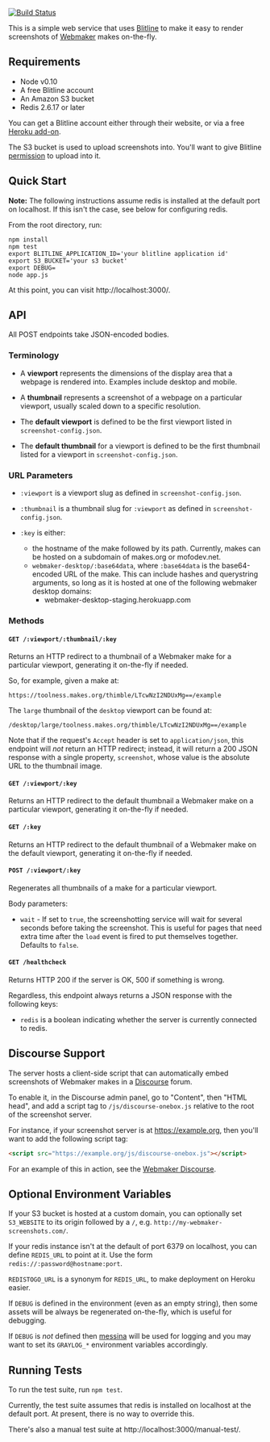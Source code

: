 [![Build Status](https://travis-ci.org/toolness/webmaker-screenshot.svg?branch=master)](https://travis-ci.org/toolness/webmaker-screenshot)

This is a simple web service that uses [Blitline][] to make it easy
to render screenshots of [Webmaker][] makes on-the-fly.

## Requirements

* Node v0.10
* A free Blitline account
* An Amazon S3 bucket
* Redis 2.6.17 or later

You can get a Blitline account either through their website, or via
a free [Heroku add-on][].

The S3 bucket is used to upload screenshots into. You'll want to
give Blitline [permission][] to upload into it.

## Quick Start

**Note:** The following instructions assume redis is installed at
the default port on localhost. If this isn't the case, see below
for configuring redis.

From the root directory, run:

```
npm install
npm test
export BLITLINE_APPLICATION_ID='your blitline application id'
export S3_BUCKET='your s3 bucket'
export DEBUG=
node app.js
```

At this point, you can visit http://localhost:3000/.

## API

All POST endpoints take JSON-encoded bodies.

### Terminology

* A **viewport** represents the dimensions of the display area
  that a webpage is rendered into. Examples include desktop
  and mobile.

* A **thumbnail** represents a screenshot of a webpage on a
  particular viewport, usually scaled down to a specific
  resolution.

* The **default viewport** is defined to be the first viewport
  listed in `screenshot-config.json`.

* The **default thumbnail** for a viewport is defined to be the
  first thumbnail listed for a viewport in `screenshot-config.json`.

### URL Parameters

* `:viewport` is a viewport slug as defined in
  `screenshot-config.json`.

* `:thumbnail` is a thumbnail slug for `:viewport` as defined in
  `screenshot-config.json`.

* `:key` is either:
  * the hostname of the make followed by its path. Currently,
    makes can be hosted on a subdomain of makes.org or mofodev.net.
  * `webmaker-desktop/:base64data`, where `:base64data` is the
    base64-encoded URL of the make. This can include hashes
    and querystring arguments, so long as it is hosted at one
    of the following webmaker desktop domains:
    * webmaker-desktop-staging.herokuapp.com

### Methods

#### `GET /:viewport/:thumbnail/:key`

Returns an HTTP redirect to a thumbnail of a Webmaker make for a
particular viewport, generating it on-the-fly if needed.

So, for example, given a make at:

    https://toolness.makes.org/thimble/LTcwNzI2NDUxMg==/example

The `large` thumbnail of the `desktop` viewport can be found at:

```
/desktop/large/toolness.makes.org/thimble/LTcwNzI2NDUxMg==/example
```

Note that if the request's `Accept` header is set to
`application/json`, this endpoint will *not* return an HTTP
redirect; instead, it will return a 200 JSON response with a
single property, `screenshot`, whose value is the absolute URL to
the thumbnail image.

#### `GET /:viewport/:key`

Returns an HTTP redirect to the default thumbnail a Webmaker make
on a particular viewport, generating it on-the-fly if needed.

#### `GET /:key`

Returns an HTTP redirect to the default thumbnail of a Webmaker make
on the default viewport, generating it on-the-fly if needed.

#### `POST /:viewport/:key`

Regenerates all thumbnails of a make for a particular viewport.

Body parameters:

* `wait` - If set to `true`, the screenshotting service will wait
  for several seconds before taking the screenshot. This is useful
  for pages that need extra time after the `load` event is fired
  to put themselves together. Defaults to `false`.

#### `GET /healthcheck`

Returns HTTP 200 if the server is OK, 500 if something is wrong.

Regardless, this endpoint always returns a JSON response with
the following keys:

* `redis` is a boolean indicating whether the server is currently
  connected to redis.

## Discourse Support

The server hosts a client-side script that can automatically
embed screenshots of Webmaker makes in a [Discourse][] forum.

To enable it, in the Discourse admin panel, go to "Content", then
"HTML head", and add a script tag to `/js/discourse-onebox.js` 
relative to the root of the screenshot server.

For instance, if your screenshot server is at
https://example.org, then you'll want to add the following script  tag:

```html
<script src="https://example.org/js/discourse-onebox.js"></script>
```

For an example of this in action, see the [Webmaker Discourse][].

## Optional Environment Variables

If your S3 bucket is hosted at a custom domain, you can optionally
set `S3_WEBSITE` to its origin followed by a `/`, e.g.
`http://my-webmaker-screenshots.com/`.

If your redis instance isn't at the default of port 6379 on localhost,
you can define `REDIS_URL` to point at it. Use the form
`redis://:password@hostname:port`.

`REDISTOGO_URL` is a synonym for `REDIS_URL`, to make deployment on
Heroku easier.

If `DEBUG` is defined in the environment (even as an empty string),
then some assets will be always be regenerated on-the-fly, which
is useful for debugging.

If `DEBUG` is *not* defined then [messina][] will be used for logging
and you may want to set its `GRAYLOG_*` environment variables
accordingly.

## Running Tests

To run the test suite, run `npm test`.

Currently, the test suite assumes that redis is installed on
localhost at the default port. At present, there is no way to
override this.

There's also a manual test suite at http://localhost:3000/manual-test/.

  [Blitline]: http://blitline.com/
  [Webmaker]: https://webmaker.org/
  [Heroku add-on]: https://addons.heroku.com/blitline
  [permission]: http://blitline.com/docs/s3_permissions
  [Discourse]: http://discourse.org/
  [Webmaker Discourse]: http://discourse.webmaker.org/t/webmaker-screenshots/331
  [messina]: https://www.npmjs.com/package/messina
